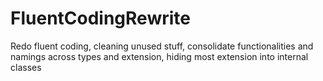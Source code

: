 # FluentCodingRewrite
Redo fluent coding, cleaning unused stuff, consolidate functionalities and namings across types and extension, hiding most extension into internal classes

